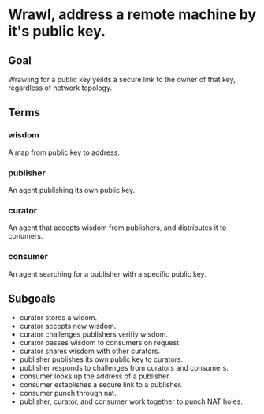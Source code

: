 # Wrawl, address a remote machine by it's public key.

## Goal

Wrawling for a public key yeilds a secure link to the owner of that key, regardless of network topology.

## Terms

### wisdom

A map from public key to address.

### publisher

An agent publishing its own public key.

### curator

An agent that accepts wisdom from publishers, and distributes it to conumers.

### consumer

An agent searching for a publisher with a specific public key.

## Subgoals

- curator stores a widom.
- curator accepts new wisdom.
- curator challenges publishers verifiy wisdom.
- curator passes wisdom to consumers on request.
- curator shares wisdom with other curators.
- publisher publishes its own public key to curators.
- publisher responds to challenges from curators and consumers.
- consumer looks up the address of a publisher.
- consumer establishes a secure link to a publisher.
- consumer punch through nat.
- publisher, curator, and consumer work together to punch NAT holes.
